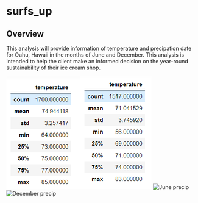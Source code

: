 # surfs_up
## Overview
This analysis will provide information of temperature and precipation date for Oahu, Hawaii in the months of June and December.  This analysis is intended to help the client make an informed decision on the year-round sustainability of their ice cream shop.

![June temps](https://github.com/smulhern03-bootcamp/surfs_up/blob/master/June%20temp.PNG)![December temps](https://github.com/smulhern03-bootcamp/surfs_up/blob/master/December%20temp.PNG)
![June precip](/images/logo.png)![December precip](/images/logo.png)
